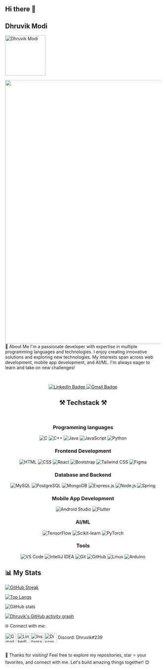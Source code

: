 <h2>Hi there 👋</h2>
<h2>Dhruvik Modi</h2>

<p align="left"> <img src="https://komarev.com/ghpvc/?username=dhruvikmodi23&label=Profile%20views&color=010b13&style=flat" alt="Dhruvik Modi" style="width: 130px; height: auto;" /> </p><div id="header" align="center"> <img src="https://i.giphy.com/media/v1.Y2lkPTc5MGI3NjExcjZzMjQxeG5obnJ6N3E3czR2a2FrN204bndndXQ0a3U0OXZ3ejltdSZlcD12MV9pbnRlcm5hbF9naWZfYnlfaWQmY3Q9Zw/4rZA5D22301iMgrUNd/giphy.gif" width="850"/> <br> </div>
🚀 About Me
I'm a passionate developer with expertise in multiple programming languages and technologies. I enjoy creating innovative solutions and exploring new technologies. My interests span across web development, mobile app development, and AI/ML. I'm always eager to learn and take on new challenges!

<br> <div id="badges" align="center" >
<a href="https://www.linkedin.com/in/dhruvik-modi-291628248/"> <img src="https://skillicons.dev/icons?i=linkedin" alt="LinkedIn Badge"/> </a>
<a href="mailto:dhruvikmodi23@gmail.com"> <img src="https://skillicons.dev/icons?i=gmail" alt="Gmail Badge"/> </a>
</div>
<summary> <h2 align="center">⚒️ Techstack ⚒️</h2> </summary>
<br/> <div align="center"> 
<h3 align="center">Programming languages</h3>
<img src="https://skillicons.dev/icons?i=c" title="C" />
<img src="https://skillicons.dev/icons?i=cpp" title="C++" />
<img src="https://skillicons.dev/icons?i=java" title="Java" />
<img src="https://skillicons.dev/icons?i=javascript" title="JavaScript" /> 
<img src="https://skillicons.dev/icons?i=python" title="Python" /><br>
<h3 align="center">Frontend Development</h3>
<img src="https://skillicons.dev/icons?i=html" title="HTML" />
<img src="https://skillicons.dev/icons?i=css" title="CSS" /> 
<img src="https://skillicons.dev/icons?i=react" title="React" /> 
<img src="https://skillicons.dev/icons?i=bootstrap" title="Bootstrap" /> 
<img src="https://skillicons.dev/icons?i=tailwind" title="Tailwind CSS" /> 
<img src="https://skillicons.dev/icons?i=figma" title="Figma" /><br>
<h3 align="center">Database and Backend</h3> 
<img src="https://skillicons.dev/icons?i=mysql" title="MySQL" /> 
<img src="https://skillicons.dev/icons?i=postgres" title="PostgreSQL" /> 
<img src="https://skillicons.dev/icons?i=mongodb" title="MongoDB" /> 
<img src="https://skillicons.dev/icons?i=express" title="Express.js" /> 
<img src="https://skillicons.dev/icons?i=nodejs" title="Node.js" /> 
<img src="https://skillicons.dev/icons?i=spring" title="Spring" /><br> 
<h3 align="center">Mobile App Development</h3> 
<img src="https://skillicons.dev/icons?i=androidstudio" title="Android Studio" /> 
<img src="https://skillicons.dev/icons?i=flutter" title="Flutter" /><br> 
<h3 align="center">AI/ML</h3> 
<img src="https://skillicons.dev/icons?i=tensorflow" title="TensorFlow" /> 
<img src="https://skillicons.dev/icons?i=sklearn" title="Scikit-learn" /> 
<img src="https://skillicons.dev/icons?i=pytorch" title="PyTorch" /><br> 
<h3 align="center">Tools</h3> 
<img src="https://skillicons.dev/icons?i=vscode" title="VS Code" /> 
<img src="https://skillicons.dev/icons?i=idea" title="IntelliJ IDEA" /> 
<img src="https://skillicons.dev/icons?i=git" title="Git" /> 
<img src="https://skillicons.dev/icons?i=github" title="GitHub" /> 
<img src="https://skillicons.dev/icons?i=linux" title="Linux" /> 
<img src="https://skillicons.dev/icons?i=arduino" title="Arduino" /><br> </div>
<summary><h2>📊 My Stats</h2></summary>
<div align="left">
  
  <!-- GitHub Streak -->
  [![GitHub Streak](https://github-readme-streak-stats.herokuapp.com?user=dhruvikmodi23&theme=vision-friendly-dark&card_width=850)](https://git.io/streak-stats)
  
  <!-- Top Languages -->
  [![Top Langs](https://github-readme-stats-git-masterrstaa-rickstaa.vercel.app/api/top-langs/?username=dhruvikmodi23&layout=compact&theme=vision-friendly-dark&card_width=850&border_color=FFFFFF)](https://github.com/dhruvikmodi23/github-readme-stats)
  
  <!-- GitHub Stats -->
  ![GitHub stats](https://github-readme-stats.vercel.app/api?username=dhruvikmodi23&theme=vision-friendly-dark&border_color=FFFFFF&card_width=850&show_icons=true)
  
  <!-- GitHub Activity Graph -->
  [![Dhruvik's GitHub activity graph](https://github-readme-activity-graph.vercel.app/graph?username=dhruvikmodi23&theme=github-compact&height=350&title_color=ffa500)](https://github.com/dhruvikmodi23/github-readme-activity-graph)

</div>

🌐 Connect with me:
<p align="left"> <a href="mailto:dhruvikmodi23@gmail.com" target="blank"><img align="center" src="https://skillicons.dev/icons?i=gmail" alt="Gmail" height="30" width="35" title="Gmail" /></a>
<a href="https://www.linkedin.com/in/dhruvik-modi-291628248/" target="blank"><img align="center" src="https://skillicons.dev/icons?i=linkedin" alt="LinkedIn" height="30" width="40" title="LinkedIn" /></a> 
<a href="https://www.instagram.com/modi_dhruvik_05/" target="blank"><img align="center" src="https://skillicons.dev/icons?i=instagram" alt="Instagram" height="30" width="40" title="Instagram" /></a> 
<img align="center" src="https://skillicons.dev/icons?i=discord" alt="Discord" height="30" width="40" title="Discord" /> Discord: Dhruvik#239 </p> <br>
🌟 Thanks for visiting! Feel free to explore my repositories, star ⭐ your favorites, and connect with me. Let's build amazing things together! 😊
